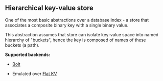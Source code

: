 ## Hierarchical key-value store

One of the most basic abstractions over a database index - a store that associates a composite
binary key with a single binary value.

This abstraction assumes that store can isolate key-value space into named hierarchy of "buckets",
hence the key is composed of names of these buckets (a path).

**Supported backends:**

* [Bolt](github.com/boltdb/bolt)

* Emulated over [Flat KV](./kv-flat.md)